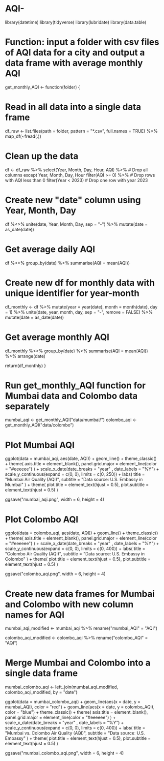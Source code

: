 # AQI-
library(datetime)
library(tidyverse)
library(lubridate)
library(data.table)

# Function: input a folder with csv files of AQI data for a city and output a data frame with average monthly AQI
get_monthly_AQI <- function(folder) {
  
  # Read in all data into a single data frame
  df_raw <- 
    list.files(path = folder, pattern = "*.csv", full.names = TRUE) %>% 
    map_df(~fread(.))
  
  # Clean up the data
  df <- 
    df_raw %>%
    select(Year, Month, Day, Hour, AQI) %>% # Drop all columns except Year, Month, Day, Hour
    filter(AQI >= 0) %>% # Drop rows with AQI less than 0
    filter(Year < 2023) # Drop one row with year 2023
  
  # Create new "date" column using Year, Month, Day
  df %<>%
    unite(date, Year, Month, Day, sep = "-") %>%
    mutate(date = as_date(date))
  
  # Get average daily AQI
  df %<>%
    group_by(date) %>%
    summarise(AQI = mean(AQI))
  
  # Create new df for monthly data with unique identifier for year-month
  df_monthly <-
    df %>%
    mutate(year = year(date), month = month(date), day = 1) %>%
    unite(date, year, month, day, sep = "-", remove = FALSE) %>%
    mutate(date = as_date(date))
  
  # Get average monthly AQI
  df_monthly %<>%
    group_by(date) %>%
    summarise(AQI = mean(AQI)) %>%
    arrange(date)
  
  return(df_monthly)
}

# Run get_monthly_AQI function for Mumbai data and Colombo data separately
mumbai_aqi <- get_monthly_AQI("data/mumbai/")
colombo_aqi <- get_monthly_AQI("data/colombo")
  
# Plot Mumbai AQI
ggplot(data = mumbai_aqi, aes(date, AQI)) +
  geom_line() +
  theme_classic() +
  theme(
    axis.title = element_blank(),
    panel.grid.major = element_line(color = "#eeeeee")
    ) +
  scale_x_date(date_breaks = "year" , date_labels = "%Y") +
  scale_y_continuous(expand = c(0, 0), limits = c(0, 250)) +
  labs(
    title = "Mumbai Air Quality (AQI)",
    subtitle = "Data source: U.S. Embassy in Mumbai"
    ) +
  theme(
    plot.title = element_text(hjust = 0.5),
    plot.subtitle = element_text(hjust = 0.5)
  )

ggsave("mumbai_aqi.png", width = 6, height = 4)

# Plot Colombo AQI
ggplot(data = colombo_aqi, aes(date, AQI)) +
  geom_line() +
  theme_classic() +
  theme(
    axis.title = element_blank(),
    panel.grid.major = element_line(color = "#eeeeee")
  ) +
  scale_x_date(date_breaks = "year" , date_labels = "%Y") +
  scale_y_continuous(expand = c(0, 0), limits = c(0, 400)) +
  labs(
    title = "Colombo Air Quality (AQI)",
    subtitle = "Data source: U.S. Embassy in Colombo"
  ) +
  theme(
    plot.title = element_text(hjust = 0.5),
    plot.subtitle = element_text(hjust = 0.5)
  )

ggsave("colombo_aqi.png", width = 6, height = 4)

# Create new data frames for Mumbai and Colombo with new column names for AQI
mumbai_aqi_modified <-
  mumbai_aqi %>%
  rename("mumbai_AQI" = "AQI")

colombo_aqi_modified <-
  colombo_aqi %>%
  rename("colombo_AQI" = "AQI")

# Merge Mumbai and Colombo into a single data frame
mumbai_colombo_aqi <- left_join(mumbai_aqi_modified, colombo_aqi_modified, by = "date")

ggplot(data = mumbai_colombo_aqi) +
  geom_line(aes(x = date, y = mumbai_AQI), color = "red") +
  geom_line(aes(x = date, y = colombo_AQI), color = "blue") +
  theme_classic() +
  theme(
    axis.title = element_blank(),
    panel.grid.major = element_line(color = "#eeeeee")
  ) +
  scale_x_date(date_breaks = "year" , date_labels = "%Y") +
  scale_y_continuous(expand = c(0, 0), limits = c(0, 400)) +
  labs(
    title = "Mumbai vs. Colombo Air Quality (AQI)",
    subtitle = "Data source: U.S. Embassy"
  ) +
  theme(
    plot.title = element_text(hjust = 0.5),
    plot.subtitle = element_text(hjust = 0.5)
  )

ggsave("mumbai_colombo_aqi.png", width = 6, height = 4)



